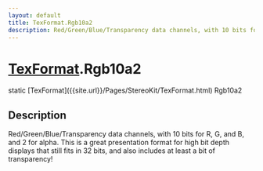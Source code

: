 ```yaml
---
layout: default
title: TexFormat.Rgb10a2
description: Red/Green/Blue/Transparency data channels, with 10 bits for R, G, and B, and 2 for alpha. This is a great presentation format for high bit depth displays that still fits in 32 bits, and also includes at least a bit of transparency!
---
```

# [TexFormat]({{site.url}}/Pages/StereoKit/TexFormat.html).Rgb10a2

<div class='signature' markdown='1'>
static [TexFormat]({{site.url}}/Pages/StereoKit/TexFormat.html) Rgb10a2
</div>

## Description
Red/Green/Blue/Transparency data channels, with 10
bits for R, G, and B, and 2 for alpha. This is a great presentation
format for high bit depth displays that still fits in 32 bits, and
also includes at least a bit of transparency!

